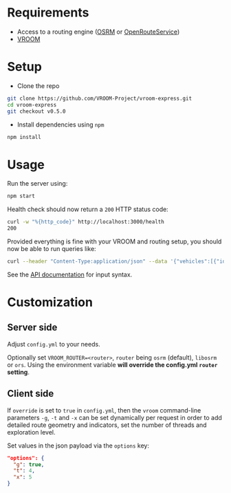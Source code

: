 # Requirements

- Access to a routing engine ([OSRM](https://github.com/Project-OSRM/osrm-backend/wiki/Building-OSRM) or [OpenRouteService](https://github.com/GIScience/openrouteservice/))
- [VROOM](https://github.com/VROOM-Project/vroom/wiki/Building)

# Setup

- Clone the repo

```bash
git clone https://github.com/VROOM-Project/vroom-express.git
cd vroom-express
git checkout v0.5.0
```

- Install dependencies using `npm`

```bash
npm install
```

# Usage

Run the server using:

```bash
npm start
```

Health check should now return a `200` HTTP status code:

```bash
curl -w "%{http_code}" http://localhost:3000/health
200
```

Provided everything is fine with your VROOM and routing setup, you
should now be able to run queries like:

```bash
curl --header "Content-Type:application/json" --data '{"vehicles":[{"id":0,"start":[2.3526,48.8604],"end":[2.3526,48.8604]}],"jobs":[{"id":0,"location":[2.3691,48.8532]},{"id":1,"location":[2.2911,48.8566]}],"options":{"g":true}}' http://localhost:3000
```

See the
[API documentation](https://github.com/VROOM-Project/vroom/blob/master/docs/API.md)
for input syntax.

# Customization

## Server side

Adjust `config.yml` to your needs.

Optionally set `VROOM_ROUTER=<router>`, `router` being `osrm` (default), `libosrm` or `ors`. Using the environment variable **will override the config.yml `router` setting**.

## Client side

If `override` is set to `true` in `config.yml`, then the `vroom` command-line parameters `-g`, `-t` and `-x` can be set dynamically per request in order to add detailed route geometry and indicators, set the number of threads and exploration level.

Set values in the json payload via the `options` key:

```json
"options": {
  "g": true,
  "t": 4,
  "x": 5
}
```
